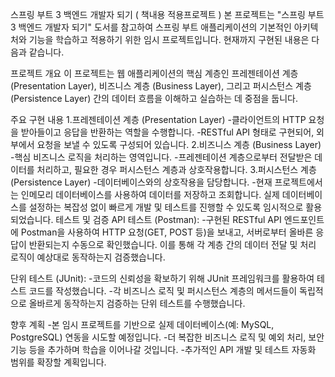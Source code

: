스프링 부트 3 백엔드 개발자 되기  ( 책내용 적용프로젝트 ) 
본 프로젝트는 "스프링 부트 3 백엔드 개발자 되기" 도서를 참고하여 스프링 부트 애플리케이션의 기본적인 아키텍처와 기능을 학습하고 적용하기 위한 임시 프로젝트입니다. 현재까지 구현된 내용은 다음과 같습니다.

프로젝트 개요
이 프로젝트는 웹 애플리케이션의 핵심 계층인 프레젠테이션 계층 (Presentation Layer), 비즈니스 계층 (Business Layer), 그리고 퍼시스턴스 계층 (Persistence Layer) 간의 데이터 흐름을 이해하고 실습하는 데 중점을 둡니다.

주요 구현 내용
  1.프레젠테이션 계층 (Presentation Layer)
    -클라이언트의 HTTP 요청을 받아들이고 응답을 반환하는 역할을 수행합니다.
    -RESTful API 형태로 구현되어, 외부에서 요청을 보낼 수 있도록 구성되어 있습니다.
  2.비즈니스 계층 (Business Layer)
    -핵심 비즈니스 로직을 처리하는 영역입니다.
    -프레젠테이션 계층으로부터 전달받은 데이터를 처리하고, 필요한 경우 퍼시스턴스 계층과 상호작용합니다.
  3.퍼시스턴스 계층 (Persistence Layer)
    -데이터베이스와의 상호작용을 담당합니다.
    -현재 프로젝트에서는 인메모리 데이터베이스를 사용하여 데이터를 저장하고 조회합니다. 실제 데이터베이스를 설정하는 복잡성 없이 빠르게 개발 및 테스트를 진행할 수 있도록 임시적으로 활용되었습니다.
테스트 및 검증
  API 테스트 (Postman):
    -구현된 RESTful API 엔드포인트에 Postman을 사용하여 HTTP 요청(GET, POST 등)을 보내고, 서버로부터 올바른 응답이 반환되는지 수동으로 확인했습니다. 이를 통해 각 계층 간의 데이터 전달 및 처리 로직이 예상대로 동작하는지 검증했습니다.
  
  단위 테스트 (JUnit):
    -코드의 신뢰성을 확보하기 위해 JUnit 프레임워크를 활용하여 테스트 코드를 작성했습니다.
    -각 비즈니스 로직 및 퍼시스턴스 계층의 메서드들이 독립적으로 올바르게 동작하는지 검증하는 단위 테스트를 수행했습니다.
    
향후 계획
    -본 임시 프로젝트를 기반으로 실제 데이터베이스(예: MySQL, PostgreSQL) 연동을 시도할 예정입니다.
    -더 복잡한 비즈니스 로직 및 예외 처리, 보안 기능 등을 추가하며 학습을 이어나갈 것입니다.
    -추가적인 API 개발 및 테스트 자동화 범위를 확장할 계획입니다.
